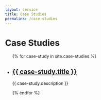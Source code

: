 ```yaml
---
layout: service
title: Case Studies
permalink: /case-studies
---
```


<h1>Case Studies</h1>

<ul>
  {% for case-study in site.case-studies %}
    <li>
      <h2>
        <a href="{{ case-study.url }}">{{ case-study.title }}</a>
      </h2>
      <p>{{ case-study.description }}</p>
    </li>
  {% endfor %}
</ul>
